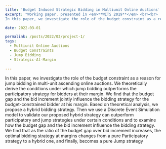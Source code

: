 ```yaml
---
title: 'Budget Induced Strategic Bidding in Multiunit Online Auctions'
excerpt: "Working paper, presented in <em>**WITS 2019**</em> <br><br> 
In this paper, we investigate the role of the budget constraint as a reason for jump bidding in multi-unit ascending online auctions. We theoretically derive the conditions under which jump bidding outperforms the participatory strategy for bidders at their margin. We find that the budget gap and the bid increment jointly influence the bidding strategy for the budget-constrained bidder at his margin. Based on theoretical analysis, we propose a hybrid bidding strategy. Then we use a Discrete Event Simulation model to validate our proposed hybrid strategy can outperform participatory and jump strategies under certain conditions and to examine how the budget gap and the bid increment influence the bidding strategy. We find that as the ratio of the budget gap over bid increment increases, the optimal bidding strategy at margins changes from a pure Participatory strategy to a hybrid one, and finally, becomes a pure Jump strategy."

date: 2022-03-01

permalink: /posts/2022/03/project-1/
tags:
  - Multiunit Online Auctions
  - Budget Constraints
  - Jump Bidding
  - Strategic-At-Margin  
  
---
```


In this paper, we investigate the role of the budget constraint as a reason for jump bidding in multi-unit ascending online auctions. We theoretically derive the conditions under which jump bidding outperforms the participatory strategy for bidders at their margin. We find that the budget gap and the bid increment jointly influence the bidding strategy for the budget-constrained bidder at his margin. Based on theoretical analysis, we propose a hybrid bidding strategy. Then we use a Discrete Event Simulation model to validate our proposed hybrid strategy can outperform participatory and jump strategies under certain conditions and to examine how the budget gap and the bid increment influence the bidding strategy. We find that as the ratio of the budget gap over bid increment increases, the optimal bidding strategy at margins changes from a pure Participatory strategy to a hybrid one, and finally, becomes a pure Jump strategy